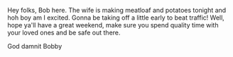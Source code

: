 Hey folks, Bob here. The wife is making meatloaf and potatoes tonight and hoh boy am I excited. Gonna be taking off a little early to beat traffic! Well, hope ya'll have a great weekend, make sure you spend quality time with your loved ones and be safe out there.

God damnit Bobby